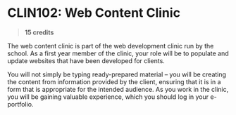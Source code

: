 # CLIN102: Web Content Clinic

> **15 credits**

The web content clinic is part of the web development clinic run by the school.
As a first year member of the clinic, your role will be to populate and update websites that have been developed for clients.

You will not simply be typing ready-prepared material – you will be creating the content from information provided by the client, ensuring that it is in a form that is appropriate for the intended audience.
As you work in the clinic, you will be gaining valuable experience, which you should log in your e-portfolio.
